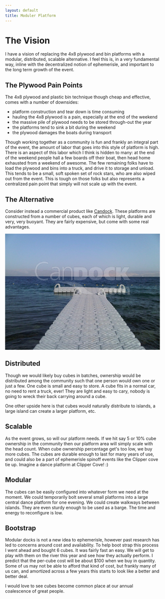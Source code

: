 ```yaml
---
layout: default
title: Moduler Platform
---
```


The Vision
==========

I have a vision of replacing the 4x8 plywood and bin platforms with a
modular, distributed, scalable alternative. I feel this is, in a very
fundamental way, inline with the decentralized notion of ephemerisle,
and important to the long term growth of the event.

The Plywood Pain Points
-----------------------

The 4x8 plywood and plastic bin technique though cheap and effective,
comes with a number of downsides:

-   platform construction and tear down is time consuming
-   hauling the 4x8 plywood is a pain, especially at the end of the
    weekend
-   the massive pile of plywood needs to be stored through-out the year
-   the platforms tend to sink a bit during the weekend
-   the plywood damages the boats during transport

Though working together as a community is fun and frankly an integral
part of the event, the amount of labor that goes into this style of
platform is high. There is an aspect of this labor which I think is
hidden to many: at the end of the weekend people hall a few boards off
their boat, then head home exhausted from a weekend of awesome. The few
remaining folks have to load the plywood and bins into a truck, and
drive it to storage and unload. This tends to be a small, soft spoken
set of rock stars, who are also wiped out from the event. This is tough
on those folks but also represents a centralized pain point that simply
will not scale up with the event.

The Alternative
---------------

Consider instead a commercial product like
[Candock](http://candock.com/). These platforms are constructed from a
number of cubes, each of which is light, durable and very, very buoyant.
They are fairly expensive, but come with some real advantages.

![Candock.jpg](images/candock.jpg "Candock.jpg")

Distributed
-----------

Though we would likely buy cubes in batches, ownership would be
distributed among the community such that one person would own one or
just a few. One cube is small and easy to store. A cube fits in a normal
car, no need to rent a truck, ever! They are light and easy to cary,
nobody is going to wreck their back carrying around a cube.

One other upside here is that cubes would naturally distribute to
islands, a large island can create a larger platform, etc.

Scalable
--------

As the event grows, so will our platform needs. If we hit say 5 or 10%
cube ownership in the community then our platform area will simply scale
with the head count. When cube ownership percentage get's too low, we
buy more cubes. The cubes are durable enough to last for many years of
use, and could also be a part of ephemerisle spinoff events like the
Clipper cove tie up. Imagine a dance platform at Clipper Cove! :)

Modular
-------

The cubes can be easily configured into whatever form we need at the
moment. We could temporarily bolt several small platforms into a large
central dance platform for one evening. We could create walkways between
islands. They are even sturdy enough to be used as a barge. The time and
energy to reconfigure is low.

Bootstrap
---------

Modular docks is not a new idea to ephemerisle, however past research
has led to concerns around cost and availability. To help boot strap
this process I went ahead and bought 6 cubes. It was fairly fast an
easy. We will get to play with them on the river this year and see how
they actually perform. I predict that the per-cube cost will be about
\$100 when we buy in quantity. Some of us may not be able to afford that
kind of cost, but frankly many of us can, and amortized across a few
years this starts to look like a better and better deal.

I would love to see cubes become common place at our annual coalescence
of great people.
